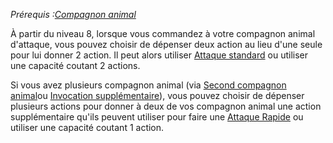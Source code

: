 *Prérequis :[Compagnon animal](../../1.%20Talent%20de%20base/Compagnon%20animal.md)* 

À partir du niveau 8, lorsque vous commandez à votre compagnon animal d'attaque, vous pouvez choisir de dépenser deux action au lieu d'une seule pour lui donner 2 action. Il peut alors utiliser [Attaque standard](../../../../1.Regles%20generales/1.Regles%20de%20jeu/1.Base/4.Combat.md#Attaque%20standard) ou utiliser une capacité coutant 2 actions.

Si vous avez plusieurs compagnon animal (via [Second compagnon animal](Second%20compagnon%20animal.md)ou  [Invocation supplémentaire](Invocation%20supplémentaire.md)), vous pouvez choisir de dépenser plusieurs actions pour donner à deux de vos compagnon animal une action supplémentaire qu'ils peuvent utiliser pour faire une [Attaque Rapide](4.Combat.md#Attaque%20Rapide) ou utiliser une capacité coutant 1 action.